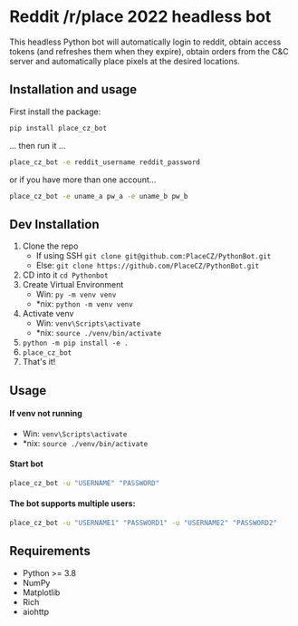 # Reddit /r/place 2022 headless bot

This headless Python bot will automatically login to reddit, obtain access 
tokens (and refreshes them when they expire), obtain orders from the C&C server
and automatically place pixels at the desired locations.

## Installation and usage

First install the package:

```bash
pip install place_cz_bot
````

... then run it ...

```bash
place_cz_bot -e reddit_username reddit_password
```

or if you have more than one account...  

```bash
place_cz_bot -e uname_a pw_a -e uname_b pw_b
```
## Dev Installation

 1. Clone the repo
    - If using SSH `git clone git@github.com:PlaceCZ/PythonBot.git`
    - Else: `git clone https://github.com/PlaceCZ/PythonBot.git`
 3. CD into it `cd Pythonbot`
 4. Create Virtual Environment
    - Win: `py -m venv venv`
    - *nix: `python -m venv venv`
 5. Activate venv
    - Win: `venv\Scripts\activate`
    - *nix: `source ./venv/bin/activate`
 6. `python -m pip install -e .`
 7. `place_cz_bot`
 8. That's it!

## Usage

#### If venv not running
- Win: `venv\Scripts\activate`
- *nix: `source ./venv/bin/activate`

#### Start bot

```bash
place_cz_bot -u "USERNAME" "PASSWORD"
```

#### The bot supports multiple users:
```bash
place_cz_bot -u "USERNAME1" "PASSWORD1" -u "USERNAME2" "PASSWORD2"
```

## Requirements

- Python >= 3.8
- NumPy
- Matplotlib
- Rich
- aiohttp

